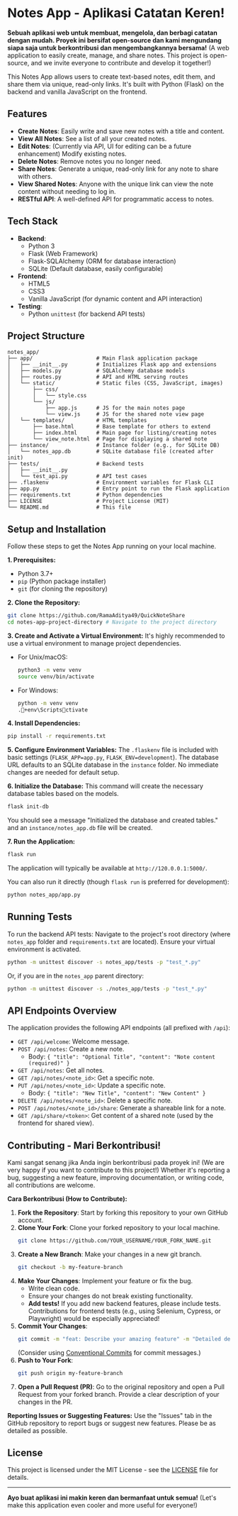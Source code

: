 # Notes App - Aplikasi Catatan Keren!

**Sebuah aplikasi web untuk membuat, mengelola, dan berbagi catatan dengan mudah. Proyek ini bersifat open-source dan kami mengundang siapa saja untuk berkontribusi dan mengembangkannya bersama!** (A web application to easily create, manage, and share notes. This project is open-source, and we invite everyone to contribute and develop it together!)

This Notes App allows users to create text-based notes, edit them, and share them via unique, read-only links. It's built with Python (Flask) on the backend and vanilla JavaScript on the frontend.

## Features

*   **Create Notes**: Easily write and save new notes with a title and content.
*   **View All Notes**: See a list of all your created notes.
*   **Edit Notes**: (Currently via API, UI for editing can be a future enhancement) Modify existing notes.
*   **Delete Notes**: Remove notes you no longer need.
*   **Share Notes**: Generate a unique, read-only link for any note to share with others.
*   **View Shared Notes**: Anyone with the unique link can view the note content without needing to log in.
*   **RESTful API**: A well-defined API for programmatic access to notes.

## Tech Stack

*   **Backend**:
    *   Python 3
    *   Flask (Web Framework)
    *   Flask-SQLAlchemy (ORM for database interaction)
    *   SQLite (Default database, easily configurable)
*   **Frontend**:
    *   HTML5
    *   CSS3
    *   Vanilla JavaScript (for dynamic content and API interaction)
*   **Testing**:
    *   Python `unittest` (for backend API tests)

## Project Structure

```
notes_app/
├── app/                    # Main Flask application package
│   ├── __init__.py         # Initializes Flask app and extensions
│   ├── models.py           # SQLAlchemy database models
│   ├── routes.py           # API and HTML serving routes
│   └── static/             # Static files (CSS, JavaScript, images)
│       ├── css/
│       │   └── style.css
│       └── js/
│           ├── app.js      # JS for the main notes page
│           └── view.js     # JS for the shared note view page
│   └── templates/          # HTML templates
│       ├── base.html       # Base template for others to extend
│       ├── index.html      # Main page for listing/creating notes
│       └── view_note.html  # Page for displaying a shared note
├── instance/               # Instance folder (e.g., for SQLite DB)
│   └── notes_app.db        # SQLite database file (created after init)
├── tests/                  # Backend tests
│   ├── __init__.py
│   └── test_api.py         # API test cases
├── .flaskenv               # Environment variables for Flask CLI
├── app.py                  # Entry point to run the Flask application
├── requirements.txt        # Python dependencies
├── LICENSE                 # Project License (MIT)
└── README.md               # This file
```

## Setup and Installation

Follow these steps to get the Notes App running on your local machine.

**1. Prerequisites:**
*   Python 3.7+
*   `pip` (Python package installer)
*   `git` (for cloning the repository)

**2. Clone the Repository:**
```bash
git clone https://github.com/RamaAditya49/QuickNoteShare
cd notes-app-project-directory # Navigate to the project directory
```

**3. Create and Activate a Virtual Environment:**
It's highly recommended to use a virtual environment to manage project dependencies.

*   For Unix/macOS:
    ```bash
    python3 -m venv venv
    source venv/bin/activate
    ```
*   For Windows:
    ```bash
    python -m venv venv
    .+env\Scriptsctivate
    ```

**4. Install Dependencies:**
```bash
pip install -r requirements.txt
```

**5. Configure Environment Variables:**
The `.flaskenv` file is included with basic settings (`FLASK_APP=app.py`, `FLASK_ENV=development`). The database URL defaults to an SQLite database in the `instance` folder. No immediate changes are needed for default setup.

**6. Initialize the Database:**
This command will create the necessary database tables based on the models.
```bash
flask init-db
```
You should see a message "Initialized the database and created tables." and an `instance/notes_app.db` file will be created.

**7. Run the Application:**
```bash
flask run
```
The application will typically be available at `http://120.0.0.1:5000/`.

You can also run it directly (though `flask run` is preferred for development):
```bash
python notes_app/app.py
```

## Running Tests

To run the backend API tests:
Navigate to the project's root directory (where `notes_app` folder and `requirements.txt` are located).
Ensure your virtual environment is activated.

```bash
python -m unittest discover -s notes_app/tests -p "test_*.py"
```
Or, if you are in the `notes_app` parent directory:
```bash
python -m unittest discover -s ./notes_app/tests -p "test_*.py"
```

## API Endpoints Overview

The application provides the following API endpoints (all prefixed with `/api`):

*   `GET /api/welcome`: Welcome message.
*   `POST /api/notes`: Create a new note.
    *   Body: `{ "title": "Optional Title", "content": "Note content (required)" }`
*   `GET /api/notes`: Get all notes.
*   `GET /api/notes/<note_id>`: Get a specific note.
*   `PUT /api/notes/<note_id>`: Update a specific note.
    *   Body: `{ "title": "New Title", "content": "New Content" }`
*   `DELETE /api/notes/<note_id>`: Delete a specific note.
*   `POST /api/notes/<note_id>/share`: Generate a shareable link for a note.
*   `GET /api/share/<token>`: Get content of a shared note (used by the frontend for shared view).

## Contributing - Mari Berkontribusi!

Kami sangat senang jika Anda ingin berkontribusi pada proyek ini! (We are very happy if you want to contribute to this project!) Whether it's reporting a bug, suggesting a new feature, improving documentation, or writing code, all contributions are welcome.

**Cara Berkontribusi (How to Contribute):**

1.  **Fork the Repository**: Start by forking this repository to your own GitHub account.
2.  **Clone Your Fork**: Clone your forked repository to your local machine.
    ```bash
    git clone https://github.com/YOUR_USERNAME/YOUR_FORK_NAME.git
    ```
3.  **Create a New Branch**: Make your changes in a new git branch.
    ```bash
    git checkout -b my-feature-branch
    ```
4.  **Make Your Changes**: Implement your feature or fix the bug.
    *   Write clean code.
    *   Ensure your changes do not break existing functionality.
    *   **Add tests!** If you add new backend features, please include tests. Contributions for frontend tests (e.g., using Selenium, Cypress, or Playwright) would be especially appreciated!
5.  **Commit Your Changes**:
    ```bash
    git commit -m "feat: Describe your amazing feature" -m "Detailed description of changes."
    ```
    (Consider using [Conventional Commits](https://www.conventionalcommits.org/) for commit messages.)
6.  **Push to Your Fork**:
    ```bash
    git push origin my-feature-branch
    ```
7.  **Open a Pull Request (PR)**: Go to the original repository and open a Pull Request from your forked branch. Provide a clear description of your changes in the PR.

**Reporting Issues or Suggesting Features:**
Use the "Issues" tab in the GitHub repository to report bugs or suggest new features. Please be as detailed as possible.

## License

This project is licensed under the MIT License - see the [LICENSE](LICENSE) file for details.

---

**Ayo buat aplikasi ini makin keren dan bermanfaat untuk semua!** (Let's make this application even cooler and more useful for everyone!)
